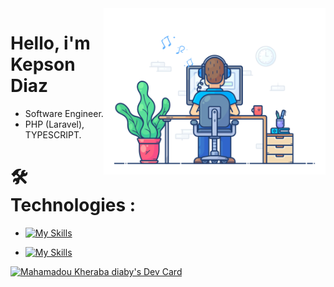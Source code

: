 <div align="left">
  <a href="https://api.daily.dev/get?r=SupianIDz" target="_blank">
    <img
      width="355"
      align="right"
      src="https://raw.githubusercontent.com/SupianIDz/SupianIDz/main/coding.gif"
    />
  </a>
</div>

# Hello, i'm Kepson Diaz
  - Software Engineer.
  - PHP (Laravel), TYPESCRIPT.
    
 #  🛠 Technologies :
 - [![My Skills](https://go-skill-icons.vercel.app/api/icons?i=laravel,livewire,typescript,js)](https://skillicons.dev)
   
 - [![My Skills](https://skillicons.dev/icons?i=php,postgres,docker,aws)](https://skillicons.dev)


<a href="https://app.daily.dev/mahamadoukherabadiaby"><img src="https://api.daily.dev/devcards/v2/TrYxNhQrSU6h27FGlnpGp.png?type=wide&r=w57" width="652" alt="Mahamadou Kheraba diaby's Dev Card"/></a>



